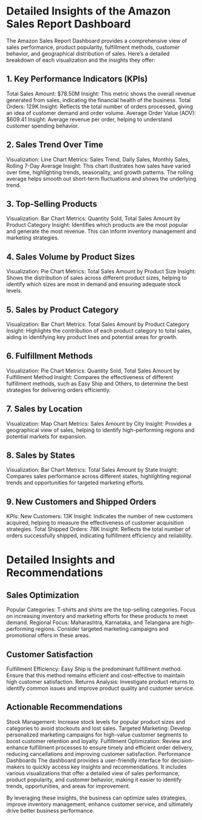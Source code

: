 # Detailed Insights of the Amazon Sales Report Dashboard
The Amazon Sales Report Dashboard provides a comprehensive view of sales performance, product popularity, fulfillment methods, customer behavior, and geographical distribution of sales. Here’s a detailed breakdown of each visualization and the insights they offer:

## 1. Key Performance Indicators (KPIs)
Total Sales Amount: $78.50M
Insight: This metric shows the overall revenue generated from sales, indicating the financial health of the business.
Total Orders: 129K
Insight: Reflects the total number of orders processed, giving an idea of customer demand and order volume.
Average Order Value (AOV): $609.41
Insight: Average revenue per order, helping to understand customer spending behavior.

## 2. Sales Trend Over Time
Visualization: Line Chart
Metrics: Sales Trend, Daily Sales, Monthly Sales, Rolling 7-Day Average
Insight: This chart illustrates how sales have varied over time, highlighting trends, seasonality, and growth patterns. The rolling average helps smooth out short-term fluctuations and shows the underlying trend.

## 3. Top-Selling Products
Visualization: Bar Chart
Metrics: Quantity Sold, Total Sales Amount by Product Category
Insight: Identifies which products are the most popular and generate the most revenue. This can inform inventory management and marketing strategies.

## 4. Sales Volume by Product Sizes
Visualization: Pie Chart
Metrics: Total Sales Amount by Product Size
Insight: Shows the distribution of sales across different product sizes, helping to identify which sizes are most in demand and ensuring adequate stock levels.

## 5. Sales by Product Category
Visualization: Bar Chart
Metrics: Total Sales Amount by Product Category
Insight: Highlights the contribution of each product category to total sales, aiding in identifying key product lines and potential areas for growth.

## 6. Fulfillment Methods
Visualization: Pie Chart
Metrics: Quantity Sold, Total Sales Amount by Fulfillment Method
Insight: Compares the effectiveness of different fulfillment methods, such as Easy Ship and Others, to determine the best strategies for delivering orders efficiently.

## 7. Sales by Location
Visualization: Map Chart
Metrics: Sales Amount by City
Insight: Provides a geographical view of sales, helping to identify high-performing regions and potential markets for expansion.

## 8. Sales by States
Visualization: Bar Chart
Metrics: Total Sales Amount by State
Insight: Compares sales performance across different states, highlighting regional trends and opportunities for targeted marketing efforts.

## 9. New Customers and Shipped Orders
KPIs:
New Customers: 13K
Insight: Indicates the number of new customers acquired, helping to measure the effectiveness of customer acquisition strategies.
Total Shipped Orders: 78K
Insight: Reflects the total number of orders successfully shipped, indicating fulfillment efficiency and reliability.

# Detailed Insights and Recommendations
## Sales Optimization
Popular Categories: T-shirts and shirts are the top-selling categories. Focus on increasing inventory and marketing efforts for these products to meet demand.
Regional Focus: Maharashtra, Karnataka, and Telangana are high-performing regions. Consider targeted marketing campaigns and promotional offers in these areas.
## Customer Satisfaction
Fulfillment Efficiency: Easy Ship is the predominant fulfillment method. Ensure that this method remains efficient and cost-effective to maintain high customer satisfaction.
Returns Analysis: Investigate product returns to identify common issues and improve product quality and customer service.

## Actionable Recommendations
Stock Management: Increase stock levels for popular product sizes and categories to avoid stockouts and lost sales.
Targeted Marketing: Develop personalized marketing campaigns for high-value customer segments to boost customer retention and loyalty.
Fulfillment Optimization: Review and enhance fulfillment processes to ensure timely and efficient order delivery, reducing cancellations and improving customer satisfaction.
Performance Dashboards
The dashboard provides a user-friendly interface for decision-makers to quickly access key insights and recommendations. It includes various visualizations that offer a detailed view of sales performance, product popularity, and customer behavior, making it easier to identify trends, opportunities, and areas for improvement.

By leveraging these insights, the business can optimize sales strategies, improve inventory management, enhance customer service, and ultimately drive better business performance.






